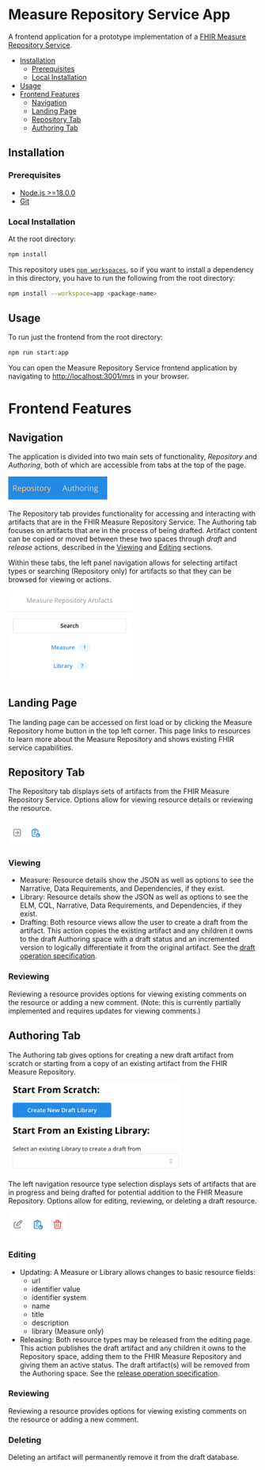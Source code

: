 # Measure Repository Service App

A frontend application for a prototype implementation of a [FHIR Measure Repository Service](http://hl7.org/fhir/us/cqfmeasures/measure-repository-service.html).

- [Installation](#installation)
  - [Prerequisites](#prerequisites)
  - [Local Installation](#local-installation)
- [Usage](#usage)
- [Frontend Features](#frontend-features)
  - [Navigation](#navigation)
  - [Landing Page](#landing-page)
  - [Repository Tab](#repository-tab)
  - [Authoring Tab](#authoring-tab)

## Installation

### Prerequisites

- [Node.js >=18.0.0](https://nodejs.org/en/)
- [Git](https://git-scm.com/)

### Local Installation

At the root directory:

```bash
npm install
```

This repository uses [`npm workspaces`](https://docs.npmjs.com/cli/v7/using-npm/workspaces), so if you want to install a dependency in this directory, you have to run the following from the root directory:

```bash
npm install --workspace=app <package-name>
```

## Usage

To run just the frontend from the root directory:

```bash
npm run start:app
```

You can open the Measure Repository Service frontend application by navigating to [http://localhost:3001/mrs](http://localhost:3001/mrs) in your browser.

# Frontend Features

## Navigation

The application is divided into two main sets of functionality, _Repository_ and _Authoring_, both of which are accessible from tabs at the top of the page.

<img src="./static/tabs.png" alt="Screenshot of tabs" width="200"/>

The Repository tab provides functionality for accessing and interacting with artifacts that are in the FHIR Measure Repository Service. The Authoring tab focuses on artifacts that are in the process of being drafted. Artifact content can be copied or moved between these two spaces through _draft_ and _release_ actions, described in the [Viewing](#viewing) and [Editing](#editing) sections.

Within these tabs, the left panel navigation allows for selecting artifact types or searching (Repository only) for artifacts so that they can be browsed for viewing or actions.

<img src="./static/navigation.png" alt="Screenshot of navigation" width="250"/>

## Landing Page

The landing page can be accessed on first load or by clicking the Measure Repository home button in the top left corner. This page links to resources to learn more about the Measure Repository and shows existing FHIR service capabilities.

## Repository Tab

The Repository tab displays sets of artifacts from the FHIR Measure Repository Service. Options allow for viewing resource details or reviewing the resource.

<img src="./static/repository-options.png" alt="Screenshot of repository options" width="75"/>

### Viewing
-	Measure: Resource details show the JSON as well as options to see the Narrative, Data Requirements, and Dependencies, if they exist.          
-	Library: Resource details show the JSON as well as options to see the ELM, CQL, Narrative, Data Requirements, and Dependencies, if they exist.  
-	Drafting: Both resource views allow the user to create a draft from the artifact. This action copies the existing artifact and any children it owns to the draft Authoring space with a draft status and an incremented version to logically differentiate it from the original artifact. See the [draft operation specification](http://hl7.org/fhir/us/cqfmeasures/measure-repository-service.html#draft).

### Reviewing

Reviewing a resource provides options for viewing existing comments on the resource or adding a new comment. (Note: this is currently partially implemented and requires updates for viewing comments.)

## Authoring Tab

The Authoring tab gives options for creating a new draft artifact from scratch or starting from a copy of an existing artifact from the FHIR Measure Repository.

<img src="./static/draft-artifact.png" alt="Screenshot of create draft artifact" width="350"/>

The left navigation resource type selection displays sets of artifacts that are in progress and being drafted for potential addition to the FHIR Measure Repository. Options allow for editing, reviewing, or deleting a draft resource.

<img src="./static/authoring-options.png" alt="Screenshot of authoring options" width="120"/>

### Editing
-	Updating: A Measure or Library allows changes to basic resource fields:
    - url
    - identifier value
    - identifier system
    - name
    - title
    - description
    - library (Measure only)
- Releasing: Both resource types may be released from the editing page. This action publishes the draft artifact and any children it owns to the Repository space, adding them to the FHIR Measure Repository and giving them an active status. The draft artifact(s) will be removed from the Authoring space. See the [release operation specification](http://hl7.org/fhir/us/cqfmeasures/measure-repository-service.html#release).

### Reviewing

Reviewing a resource provides options for viewing existing comments on the resource or adding a new comment.

### Deleting

Deleting an artifact will permanently remove it from the draft database.
